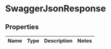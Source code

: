 
# SwaggerJsonResponse

## Properties
Name | Type | Description | Notes
------------ | ------------- | ------------- | -------------




